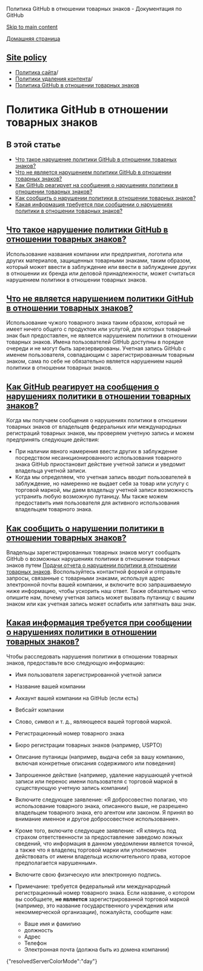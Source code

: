 Политика GitHub в отношении товарных знаков - Документация по GitHub

[Skip to main content](#main-content)

[Домашняя страница](/ru)

[Site policy](/ru/site-policy)
----------

* [Политика сайта](/ru/site-policy)/
* [Политики удаления контента](/ru/site-policy/content-removal-policies)/
* [Политика GitHub в отношении товарных знаков](/ru/site-policy/content-removal-policies/github-trademark-policy)

Политика GitHub в отношении товарных знаков
==========

В этой статье
----------

* [Что такое нарушение политики GitHub в отношении товарных знаков?](#what-is-a-github-trademark-policy-violation)
* [Что не является нарушением политики GitHub в отношении товарных знаков?](#what-is-not-a-github-trademark-policy-violation)
* [Как GitHub реагирует на сообщения о нарушениях политики в отношении товарных знаков?](#how-does-github-respond-to-reported-trademark-policy-violations)
* [Как сообщить о нарушении политики в отношении товарных знаков?](#how-do-i-report-a-trademark-policy-violation)
* [Какая информация требуется при сообщении о нарушениях политики в отношении товарных знаков?](#what-information-is-required-when-reporting-trademark-policy-violations)

[Что такое нарушение политики GitHub в отношении товарных знаков?](#what-is-a-github-trademark-policy-violation)
----------

Использование названия компании или предприятия, логотипа или других материалов, защищенных товарными знаками, таким образом, который может ввести в заблуждение или ввести в заблуждение других в отношении их бренда или деловой принадлежности, может считаться нарушением политики в отношении товарных знаков.

[Что не является нарушением политики GitHub в отношении товарных знаков?](#what-is-not-a-github-trademark-policy-violation)
----------

Использование чужого товарного знака таким образом, который не имеет ничего общего с продуктом или услугой, для которых товарный знак был предоставлен, не является нарушением политики в отношении товарных знаков. Имена пользователей GitHub доступны в порядке очереди и не могут быть зарезервированы. Учетная запись GitHub с именем пользователя, совпадающим с зарегистрированным товарным знаком, сама по себе не обязательно является нарушением нашей политики в отношении товарных знаков.

[Как GitHub реагирует на сообщения о нарушениях политики в отношении товарных знаков?](#how-does-github-respond-to-reported-trademark-policy-violations)
----------

Когда мы получаем сообщения о нарушениях политики в отношении товарных знаков от владельцев федеральных или международных регистраций товарных знаков, мы проверяем учетную запись и можем предпринять следующие действия:

* При наличии явного намерения ввести других в заблуждение посредством несанкционированного использования товарного знака GitHub приостановит действие учетной записи и уведомит владельца учетной записи.
* Когда мы определяем, что учетная запись вводит пользователей в заблуждение, но намеренно не выдает себя за товар или услугу с торговой маркой, мы даем владельцу учетной записи возможность устранить любую возможную путаницу. Мы также можем предоставить имя пользователя для активного использования владельцем товарного знака.

[Как сообщить о нарушении политики в отношении товарных знаков?](#how-do-i-report-a-trademark-policy-violation)
----------

Владельцы зарегистрированных товарных знаков могут сообщать GitHub о возможных нарушениях политики в отношении товарных знаков путем [Подачи отчета о нарушении политики в отношении товарных знаков](https://support.github.com/contact/trademark-policy). Воспользуйтесь контактной формой и отправьте запросы, связанные с товарными знаками, используя адрес электронной почты вашей компании, и включите всю запрашиваемую ниже информацию, чтобы ускорить наш ответ. Также обязательно четко опишите нам, почему учетная запись может вызвать путаницу с вашим знаком или как учетная запись может ослабить или запятнать ваш знак.

[Какая информация требуется при сообщении о нарушениях политики в отношении товарных знаков?](#what-information-is-required-when-reporting-trademark-policy-violations)
----------

Чтобы расследовать нарушения политики в отношении товарных знаков, предоставьте всю следующую информацию:

* Имя пользователя зарегистрированной учетной записи

* Название вашей компании

* Аккаунт вашей компании на GitHub (если есть)

* Вебсайт компании

* Слово, символ и т. д., являющееся вашей торговой маркой.

* Регистрационный номер товарного знака

* Бюро регистрации товарных знаков (например, USPTO)

* Описание путаницы (например, выдача себя за вашу компанию, включая конкретные описания содержимого или поведения)

* Запрошенное действие (например, удаление нарушающей учетной записи или перенос имени пользователя с торговой маркой в существующую учетную запись компании)

* Включите следующее заявление: «Я добросовестно полагаю, что использование товарного знака, описанного выше, не разрешено владельцем товарного знака, его агентом или законом. Я принял во внимание именное и другое добросовестное использование».

* Кроме того, включите следующее заявление: «Я клянусь под страхом ответственности за предоставление заведомо ложных сведений, что информация в данном уведомлении является точной, а также что я владелец торговой марки или уполномочен действовать от имени владельца исключительного права, которое предполагается нарушенным».

* Включите свою физическую или электронную подпись.

* Примечание: требуется федеральный или международный регистрационный номер товарного знака. Если название, о котором вы сообщаете, **не является** зарегистрированной торговой маркой (например, это название государственного учреждения или некоммерческой организации), пожалуйста, сообщите нам:

  * Ваше имя и фамилию
  * должность
  * Адрес
  * Телефон
  * Электронная почта (должна быть из домена компании)

{"resolvedServerColorMode":"day"}
